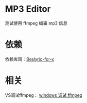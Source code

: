 # MP3 Editor

测试使用 ffmpeg 编辑 mp3 信息

# 依赖

依赖库同：[Beslyric-for-x](https://github.com/BensonLaur/Beslyric-for-X)

# 相关

VS调试ffmpeg： [windows 调试 ffmpeg](https://www.cnblogs.com/BensonLaur/p/10989115.html)